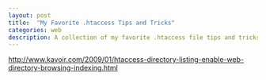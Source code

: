 ```yaml
---
layout: post
title:  "My Favorite .htaccess Tips and Tricks"
categories: web
description: A collection of my favorite .htaccess file tips and tricks
---
```


http://www.kavoir.com/2009/01/htaccess-directory-listing-enable-web-directory-browsing-indexing.html